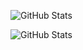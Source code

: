 ![GitHub Stats](https://github-readme-stats.vercel.app/api?username=Adxzer&theme=github_dark)

![GitHub Stats](https://github-readme-stats.vercel.app/api/top-langs/?username=Adxzer&show_icons=true&theme=github_dark)

